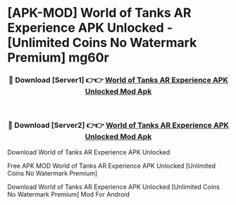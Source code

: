 # [APK-MOD] World of Tanks AR Experience APK Unlocked - [Unlimited Coins No Watermark Premium] mg60r



<div align="center">
<h3>🔴 Download [Server1] 👉👉 <a href="https://momento.my/?title=World_of_Tanks_AR_Experience_APK_Unlocked">World of Tanks AR Experience APK Unlocked Mod Apk</a></h3><br>

<h3>🔴 Download [Server2] 👉👉 <a href="https://momento.my/?title=World_of_Tanks_AR_Experience_APK_Unlocked">World of Tanks AR Experience APK Unlocked Mod Apk</a></h3>
</div>



Download World of Tanks AR Experience APK Unlocked 

Free APK MOD World of Tanks AR Experience APK Unlocked [Unlimited Coins No Watermark Premium]

Download World of Tanks AR Experience APK Unlocked [Unlimited Coins No Watermark Premium] Mod For Android
